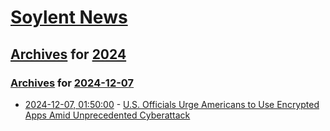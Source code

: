 # [Soylent News](../../../README.md)

## [Archives](../../index.md) for [2024](../index.md)

### [Archives](../../index.md) for [2024-12-07](index.md)

* [2024-12-07, 01:50:00](https://soylentnews.org/article.pl?sid=24/12/05/1146248&from=rss) - [U.S. Officials Urge Americans to Use Encrypted Apps Amid Unprecedented Cyberattack](https://soylentnews.org/article.pl?sid=24/12/05/1146248&from=rss)
